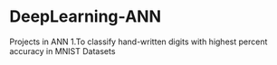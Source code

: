 # DeepLearning-ANN
Projects in ANN
1.To classify hand-written digits with highest percent accuracy in MNIST Datasets
